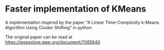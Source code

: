 # Faster implementation of KMeans
 A implementation inspired by the paper "A Linear Time-Complexity k-Means Algorithm Using Cluster Shifting" in python

The original paper can be read at https://ieeexplore.ieee.org/document/7065640
 
 

